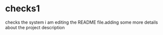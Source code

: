 # checks1
checks the system 
i am editing the README file.adding some more details about the project description
